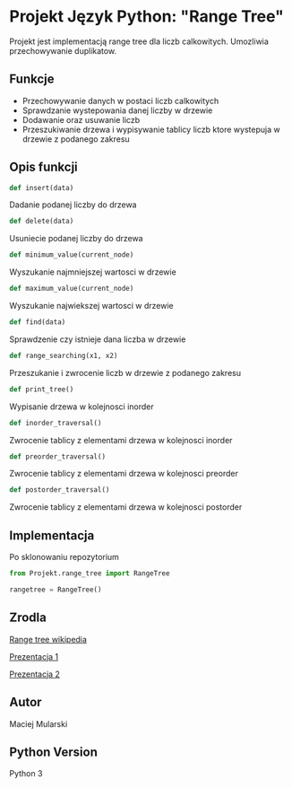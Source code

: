 # Projekt Język Python: "Range Tree"

Projekt jest implementacją range tree dla liczb calkowitych.
Umozliwia przechowywanie duplikatow.

## Funkcje
* Przechowywanie danych w postaci liczb calkowitych 
* Sprawdzanie wystepowania danej liczby w drzewie
* Dodawanie oraz usuwanie liczb
* Przeszukiwanie drzewa i wypisywanie tablicy liczb ktore wystepuja w drzewie z podanego zakresu

## Opis funkcji
```python
def insert(data)
```

Dadanie podanej liczby do drzewa

```python
def delete(data)
```

Usuniecie podanej liczby do drzewa

```python
def minimum_value(current_node)
```

Wyszukanie najmniejszej wartosci w drzewie

```python
def maximum_value(current_node)
```

Wyszukanie najwiekszej wartosci w drzewie

```python
def find(data)
```

Sprawdzenie czy istnieje dana liczba w drzewie

```python
def range_searching(x1, x2)
```

Przeszukanie i zwrocenie liczb w drzewie z podanego zakresu

```python
def print_tree()
```

Wypisanie drzewa w kolejnosci inorder

```python
def inorder_traversal()
```

Zwrocenie tablicy z elementami drzewa w kolejnosci inorder

```python
def preorder_traversal()
```

Zwrocenie tablicy z elementami drzewa w kolejnosci preorder

```python
def postorder_traversal()
```

Zwrocenie tablicy z elementami drzewa w kolejnosci postorder

## Implementacja
Po sklonowaniu repozytorium

```python
from Projekt.range_tree import RangeTree

rangetree = RangeTree()
```

## Zrodla

[Range tree wikipedia](https://en.wikipedia.org/wiki/Range_tree)

[Prezentacja 1](https://www.cs.cmu.edu/~ckingsf/bioinfo-lectures/rangetrees.pdf)

[Prezentacja 2](https://www.bowdoin.edu/~ltoma/teaching/cs3250-CompGeom/spring16/Lectures/cg-rangetrees.pdf)

## Autor
Maciej Mularski

## Python Version
Python 3